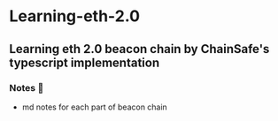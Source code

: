 # Learning-eth-2.0
## Learning eth 2.0 beacon chain by ChainSafe's typescript implementation
### Notes :memo:
- md notes for each part of beacon chain 
